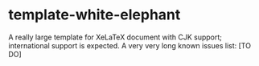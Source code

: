 # template-white-elephant
A really large template for XeLaTeX document with CJK support; international support is expected.
A very very long known issues list:
[TO DO]
